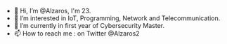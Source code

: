 - 👋 Hi, I’m @Alzaros, I'm 23.
- 👀 I’m interested in IoT, Programming, Network and Telecommunication.
- 🌱 I’m currently in first year of Cybersecurity Master.
- 📫 How to reach me : on Twitter @Alzaros2
